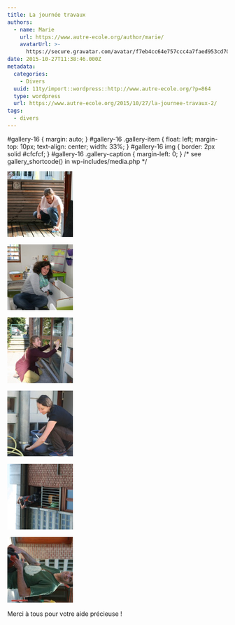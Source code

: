 ```yaml
---
title: La journée travaux
authors:
  - name: Marie
    url: https://www.autre-ecole.org/author/marie/
    avatarUrl: >-
      https://secure.gravatar.com/avatar/f7eb4cc64e757ccc4a7faed953cd7065?s=96&d=mm&r=g
date: 2015-10-27T11:38:46.000Z
metadata:
  categories:
    - Divers
  uuid: 11ty/import::wordpress::http://www.autre-ecole.org/?p=864
  type: wordpress
  url: https://www.autre-ecole.org/2015/10/27/la-journee-travaux-2/
tags:
  - divers
---
```

#gallery-16 { margin: auto; } #gallery-16 .gallery-item { float: left; margin-top: 10px; text-align: center; width: 33%; } #gallery-16 img { border: 2px solid #cfcfcf; } #gallery-16 .gallery-caption { margin-left: 0; } /\* see gallery\_shortcode() in wp-includes/media.php \*/

[![](IMG_5354-150x150-ftooFKfC094o.jpg)](https://www.autre-ecole.org/img_5354/)

[![](IMG_5374-150x150-gjOhxd0UUlu3.jpg)](https://www.autre-ecole.org/img_5374/)

[![](IMG_5372-150x150-eygOharpAjRn.jpg)](https://www.autre-ecole.org/img_5372/)

  

[![](IMG_5370-150x150-oNhkmP4H4AGr.jpg)](https://www.autre-ecole.org/img_5370/)

[![](IMG_5361-e1446200791867-150x15-oG6Optq3BSne.jpg)](https://www.autre-ecole.org/img_5361/)

[![](IMG_5368-e1446200781740-150x15-sGcoTphZIueP.jpg)](https://www.autre-ecole.org/img_5368/)

  

Merci à tous pour votre aide précieuse !
